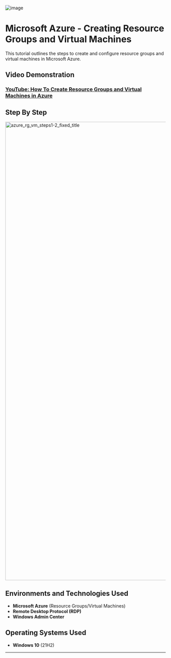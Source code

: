 ![image](https://github.com/user-attachments/assets/c9c71901-6014-4e83-aec1-38d7fb023d58)


<h1>Microsoft Azure - Creating Resource Groups and Virtual Machines</h1>
This tutorial outlines the steps to create and configure resource groups and virtual machines in Microsoft Azure.<br />

<h2>Video Demonstration</h2>

### [YouTube: How To Create Resource Groups and Virtual Machines in Azure](https://youtu.be/lBxtKG255aQ)



<h2>Step By Step</h2>

<img width="1500" height="1438" alt="azure_rg_vm_steps1-2_fixed_title" src="https://github.com/user-attachments/assets/24cd991d-f792-4926-90ad-aa70a1d7a7ab" />





<h2>Environments and Technologies Used</h2>

- **Microsoft Azure** (Resource Groups/Virtual Machines)
- **Remote Desktop Protocol (RDP)**
- **Windows Admin Center**

<h2>Operating Systems Used</h2>

- **Windows 10** (21H2)

---
